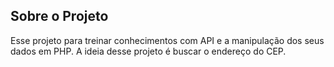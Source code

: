 
## Sobre o Projeto

  Esse projeto para treinar conhecimentos com API e a manipulação dos seus dados em PHP.
  A ideia desse projeto é buscar o endereço do CEP.
  
